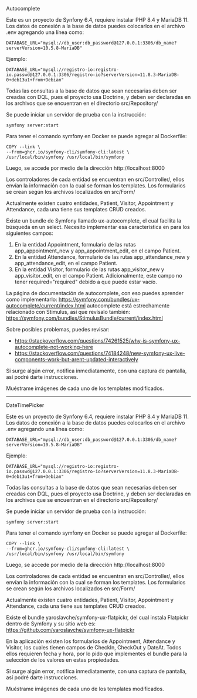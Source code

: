 Autocomplete

Este es un proyecto de Synfony 6.4, requiere instalar PHP 8.4 y MariaDB 11. Los datos de conexión a la base de datos puedes colocarlos en el archivo .env agregando una línea como:

	DATABASE_URL="mysql://db_user:db_password@127.0.0.1:3306/db_name?serverVersion=10.5.8-MariaDB"

Ejemplo:

	DATABASE_URL="mysql://registro-io:registro-io.passwd@127.0.0.1:3306/registro-io?serverVersion=11.8.3-MariaDB-0+deb13u1+from+Debian"

Todas las consultas a la base de datos que sean necesarias deben ser creadas con DQL, pues el proyecto usa Doctrine, y deben ser declaradas en los archivos que se encuentran en el directorio src/Repository/

Se puede iniciar un servidor de prueba con la instrucción:

	symfony server:start

Para tener el comando symfony en Docker se puede agregar al Dockerfile:

	COPY --link \
    --from=ghcr.io/symfony-cli/symfony-cli:latest \
    /usr/local/bin/symfony /usr/local/bin/symfony

Luego, se accede por medio de la dirección http://localhost:8000

Los controladores de cada entidad se encuentran en src/Controller/, ellos envían la información con la cual se forman los templates. Los formularios se crean según los archivos localizados en src/Form/ 

Actualmente existen cuatro entidades, Patient, Visitor, Appointment y Attendance, cada una tiene sus templates CRUD creados.

Existe un bundle de Symfony llamado ux-autocomplete, el cual facilita la búsqueda en un select. Necesito implementar esa característica en para los siguientes campos:

1. En la entidad Appointment, formulario de las rutas app_appointment_new y app_appointment_edit, en el campo Patient.
2. En la entidad Attendance, formulario de las rutas app_attendance_new y app_attendance_edit, en el campo Patient.
3. En la entidad Visitor, formulario de las rutas app_visitor_new y app_visitor_edit, en el campo Patient. Adicionalmente, este campo no tener required="required" debido a que puede estar vacío.

La página de documentación de autocomplete, con eso puedes aprender como implementarlo: https://symfony.com/bundles/ux-autocomplete/current/index.html
autocomplete está estrechamente relacionado con Stimulus, así que revísalo también: https://symfony.com/bundles/StimulusBundle/current/index.html

Sobre posibles problemas, puedes revisar:
- https://stackoverflow.com/questions/74261525/why-is-symfony-ux-autocomplete-not-working-here
- https://stackoverflow.com/questions/74184248/new-symfony-ux-live-components-work-but-arent-updated-interactively

Si surge algún error, notifica inmediatamente, con una captura de pantalla, así podré darte instrucciones.

Muéstrame imágenes de cada uno de los templates modificados.


***

DateTimePicker

Este es un proyecto de Synfony 6.4, requiere instalar PHP 8.4 y MariaDB 11. Los datos de conexión a la base de datos puedes colocarlos en el archivo .env agregando una línea como:

	DATABASE_URL="mysql://db_user:db_password@127.0.0.1:3306/db_name?serverVersion=10.5.8-MariaDB"

Ejemplo:

	DATABASE_URL="mysql://registro-io:registro-io.passwd@127.0.0.1:3306/registro-io?serverVersion=11.8.3-MariaDB-0+deb13u1+from+Debian"

Todas las consultas a la base de datos que sean necesarias deben ser creadas con DQL, pues el proyecto usa Doctrine, y deben ser declaradas en los archivos que se encuentran en el directorio src/Repository/

Se puede iniciar un servidor de prueba con la instrucción:

	symfony server:start

Para tener el comando symfony en Docker se puede agregar al Dockerfile:

	COPY --link \
    --from=ghcr.io/symfony-cli/symfony-cli:latest \
    /usr/local/bin/symfony /usr/local/bin/symfony

Luego, se accede por medio de la dirección http://localhost:8000

Los controladores de cada entidad se encuentran en src/Controller/, ellos envían la información con la cual se forman los templates. Los formularios se crean según los archivos localizados en src/Form/ 

Actualmente existen cuatro entidades, Patient, Visitor, Appointment y Attendance, cada una tiene sus templates CRUD creados.

Existe el bundle yaroslavche/symfony-ux-flatpickr, del cual instala Flatpickr dentro de Symfony y su sitio web es: https://github.com/yaroslavche/symfony-ux-flatpickr

En la aplicación existen los formularios de Appointment, Attendance y Visitor, los cuales tienen campos de CheckIn, CheckOut y DateAt. Todos ellos requieren fecha y hora, por lo pido que implementes el bundle para la selección de los valores en estas propiedades.

Si surge algún error, notifica inmediatamente, con una captura de pantalla, así podré darte instrucciones.

Muéstrame imágenes de cada uno de los templates modificados.
